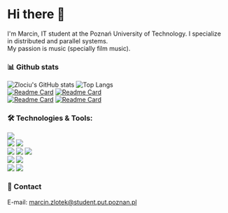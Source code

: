 # Hi there 👋 

I'm Marcin, IT student at the Poznań University of Technology. I specialize in distributed and parallel systems.  
My passion is music (specially film music). 
<!--
**zlociu/zlociu** is a ✨ _special_ ✨ repository because its `README.md` (this file) appears on your GitHub profile.
-->
### 📊 Github stats
![Zlociu's GitHub stats](https://github-readme-stats.vercel.app/api?username=zlociu&show_icons=true&bg_color=092e49&default&line_height=27&text_color=fff&title_color=00ccff&icon_color=00ccff&hide_border=true&include_all_commits=1&custom_title=Zlociu's%20GitHub%20Stats)
![Top Langs](https://github-readme-stats.vercel.app/api/top-langs/?username=zlociu&title_color=092e49&layout=default&border_color=00ccff&langs_count=3&card_width=305)  
[![Readme Card](https://github-readme-stats.vercel.app/api/pin/?username=zlociu&title_color=092e49&border_color=00ccff&repo=2019_LEDTetris)](https://github.com/zlociu/2019_LEDtetris)
[![Readme Card](https://github-readme-stats.vercel.app/api/pin/?username=zlociu&title_color=092e49&border_color=00ccff&repo=LZ77.NET)](https://github.com/zlociu/LZ77.NET)  
[![Readme Card](https://github-readme-stats.vercel.app/api/pin/?username=zlociu&title_color=092e49&border_color=00ccff&repo=HammingECC.NET)](https://github.com/zlociu/HammingECC.NET)
[![Readme Card](https://github-readme-stats.vercel.app/api/pin/?username=zlociu&title_color=092e49&border_color=00ccff&repo=Xbox-Controller-Mouse)](https://github.com/zlociu/Xbox-Controller-Mouse.git)
<!--
[![Readme Card](https://github-readme-stats.vercel.app/api/pin/?username=zlociu&title_color=092e49&border_color=00ccff&repo=ASPNET-TIWPR-LAB)](https://github.com/zlociu/ASPNET-TIWPR-LAB)
-->


### 🛠️ Technologies & Tools:
![](https://img.shields.io/badge/OS-Windows-informational?style=flat-square&logo=Windows&logoColor=white&labelColor=092e49&color=00ccff)  
![](https://img.shields.io/badge/Editor-VS%20Code-informational?style=flat-square&logo=Visual-Studio-Code&logoColor=white&labelColor=092e49&color=00ccff)
![](https://img.shields.io/badge/Editor-Visual%20Studio-informational?style=flat-square&logo=Visual-Studio&logoColor=white&labelColor=092e49&color=00ccff)  
![](https://img.shields.io/badge/Language-C%23-informational?style=flat-square&logo=.NET&logoColor=white&labelColor=092e49&color=00ccff)
![](https://img.shields.io/badge/Language-F%23-informational?style=flat-square&logo=.NET&logoColor=white&labelColor=092e49&color=00ccff)
![](https://img.shields.io/badge/Language-CUDA-informational?style=flat-square&logo=Nvidia&logoColor=white&labelColor=092e49&color=00ccff)  
![](https://img.shields.io/badge/Framework-ASP.NET-informational?style=flat-square&logo=.NET&logoColor=white&labelColor=092e49&color=00ccff)
![](https://img.shields.io/badge/Framework-SignalR-informational?style=flat-square&logo=.NET&logoColor=white&labelColor=092e49&color=00ccff)  
![](https://img.shields.io/badge/Tool-LaTeX-informational?style=flat-square&logo=Latex&logoColor=white&labelColor=092e49&color=00ccff)
![](https://img.shields.io/badge/Cloud-Azure-informational?style=flat-square&logo=Microsoft-Azure&logoColor=white&labelColor=092e49&color=00ccff)

### 💬 Contact
E-mail: marcin.zlotek@student.put.poznan.pl


